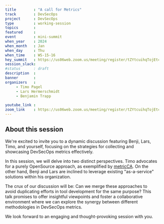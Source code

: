 ```yaml
---
title        : "A call for Metrics"
track        : DevSecOps
project      : DevSecOps
type         : working-session
topics       :
featured     :
event        : mini-summit
when_year    : 2024
when_month   : Jan
when_day     : Thu
when_time    : WS-15-16
hey_summit   : https://us06web.zoom.us/meeting/register/tZYtcuihqTojEtck3WS2FgOw7zQCjHiMuvde
session_slack:
#status      : draft
description  :
banner       : 
organizers   :
     - Timo Pagel
     - Lars Hermerschmidt
     - Benjamin Trapp
     
youtube_link : 
zoom_link    : https://us06web.zoom.us/meeting/register/tZYtcuihqTojEtck3WS2FgOw7zQCjHiMuvde
---
```


## About this session
We're excited to invite you to a dynamic discussion featuring Benji, Lars, Timo, and yourself, focusing on the strategies for collecting and showcasing DevSecOps metrics effectively.

In this session, we will delve into two distinct perspectives. Timo advocates for a purely OpenSource approach, as exemplified by [metricCA](https://github.com/devsecopsmaturitymodel/metricCA). On the other hand, Benji and Lars are inclined to leverage existing "as-a-service" solutions within his organization.

The crux of our discussion will be: Can we merge these approaches to avoid duplicating efforts in tool development for the same purpose? This talk promises to offer insightful viewpoints and foster a collaborative environment where we can explore the synergy between different methodologies in DevSecOps metrics.

We look forward to an engaging and thought-provoking session with you.
